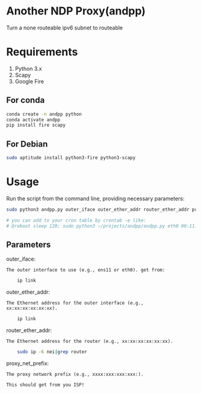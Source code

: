 # Another NDP Proxy(andpp)
Turn a none routeable ipv6 subnet to routeable

# Requirements
1. Python 3.x
2. Scapy
3. Google Fire

## For conda
```bash
conda create -n andpp python
conda activate andpp
pip install fire scapy
```

## For Debian
```bash
sudo aptitude install python3-fire python3-scapy
```

# Usage
Run the script from the command line, providing necessary parameters:

```bash
sudo python3 andpp.py outer_iface outer_ether_addr router_ether_addr proxy_net_prefix

# you can add to your cron table by crontab -e like:
# @reboot sleep 120; sudo python3 ~/projects/andpp/andpp.py eth0 00:11:31:f1:01:71 44:22:22:33:3a:00 2a03:dddd:a11f:
```

## Parameters
outer_iface:

    The outer interface to use (e.g., ens11 or eth0). get from:
```bash
    ip link
```

outer_ether_addr:

    The Ethernet address for the outer interface (e.g., xx:xx:xx:xx:xx:xx).
```bash
    ip link
```

router_ether_addr: 

    The Ethernet address for the router (e.g., xx:xx:xx:xx:xx:xx).

```bash
    sudo ip -6 nei|grep router
```

proxy_net_prefix: 

    The proxy network prefix (e.g., xxxx:xxx:xxx:xxx:). 
    
    This should get from you ISP!
